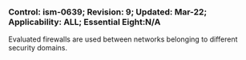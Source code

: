 ### Control: ism-0639; Revision: 9; Updated: Mar-22; Applicability: ALL; Essential Eight:N/A
<p>Evaluated firewalls are used between networks belonging to different security domains.</p>